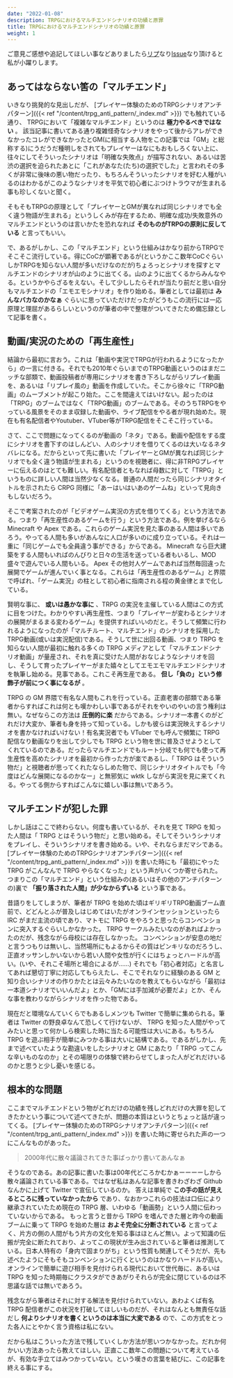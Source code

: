 ```yaml
---
date: "2022-01-08"
description: TRPGにおけるマルチエンドシナリオの功績と原罪
title: TRPGにおけるマルチエンドシナリオの功績と原罪
weight: 1
---
```


ご意見ご感想や追記してほしい事などありましたら<a href="https://twitter.com/real_analysis">リプ</a>なり<a href="https://github.com/Minori-Akizuki/trpg_notes/issues">Issue</a>なり頂けると私が小躍りします。

## あってはならない筈の「マルチエンド」

いきなり挑発的な見出しだが、 [プレイヤー体験のためのTRPGシナリオアンチパターン]({{< ref "/content/trpg_anti_pattern/_index.md" >}}) でも触れている通り、
TRPGにおいて「複雑なマルチエンド」というのは **極力やるべきではない** 。
該当記事に書いてある通り複雑怪奇なシナリオをやって後からアレができなかったコレができなかったとGM(に相当する人物をこの記事では「GM」と総称する)にうだうだ種明しをされてもプレイヤーはなにもおもしろくない上に、往々にしてそういったシナリオは「明確な失敗点」が描写されない、あるいは苦渋の選択を迫られたあとに「これがあなた(たち)の選択でした」と言われその多くが非常に後味の悪い物だったり、もちろんそういったシナリオを好む人種がいるのはわかるがこのようなシナリオを平気で初心者にぶつけトラウマが生まれる事も珍しくないと聞く。

そもそもTRPGの原理として「プレイヤーとGMが異なれば同じシナリオでも全く違う物語が生まれる」というしくみが存在するため、明確な成功/失敗意外のマルチエンドというのは言いかたを恐れなれば **そのものがTRPGの原則に反している** と言ってもいい。

で、あるがしかし、この「マルチエンド」という仕組みはかなり前からTRPGでそこそこ流行している。得にCoCが顕著であるが(というかここ数年CoCぐらいしかTRPGを知らない人間が多いだけなのだが)ちょろっとシナリオを探すとマルチエンドのシナリオが山のように出てくる。山のように出てくるからみんなやる。というかやらざるをえない。そして少ししたらそれが当たり前だと思い自分もマルチエンドの「エモエモシナリオ」を作り始める。筆者としては最初は **みんなバカなのかなぁ** ぐらいに思っていただけだったがどうもこの流行には一応原理と理屈があるらしいというのが筆者の中で整理がついてきたため備忘録として記事を書く。

## 動画/実況のための「再生産性」

結論から最初に言おう。これは「動画や実況でTRPGが行われるようになったから」の一言に付きる。それでも2010年ぐらいまでのTRPG動画というのはまだニッチな部類で、動画投稿者が専用にシナリオを書き下ろしながらリプレイ動画を、あるいは「リプレイ風の」動画を作成していた。そこから徐々に「TRPG動画」のムーブメントが起こり始た。ここを間違えてはいけない。起ったのは「TRPG」のブームではなく「TRPG動画」のブームである。そのうちTRPGをやっている風景をそのまま収録した動画や、ライブ配信をやる者が現れ始めた。現在も有名配信者やYoutuber、VTuber等がTRPG配信をそこそこ行っている。

さて、ここで問題になってくるのが動画の「ネタ」である。動画や配信をする度にシナリオを書下すのはしんどい、人のシナリオを借りてくるのは大いなるネタバレになる。だからといって先に書いた「プレイヤーとGMが異なれば同じシナリオでも全く違う物語が生まれる」というのを視聴者に、得に非TRPGプレイヤーに伝えるのはとても難しい。有名配信者ともなれば母数に対して「TRPG」というものに詳しい人間は当然少なくなる。普通の人間だったら同じシナリオタイトルを示されたら CRPG 同様に「あーはいはいあのゲームね」といって見向きもしないだろう。

そこで考案されたのが「ビデオゲーム実況の方式を借りてくる」という方法である。つまり「再生産性のあるゲームを行う」という方法である。例を挙げるなら Minecraft や Apex である。これらのゲーム実況を見た事のある人間は多いであろう。やってる人間も多いがあんなに人口が多いのに成り立っている。それは一重に「同じゲームでも全員違う事ができる」からである。 Minecraft なら巨大建築をする人間もいればのんびりと日々の生活を送っている者もいるし、MOD盛々で遊んでいる人間もいる。 Apex その他対人ゲームであれば当然毎回違った展開でゲームが進んでいく事となる。これらは「再生産性のあるゲーム」と界隈で呼ばれ、「ゲーム実況」の柱として初心者に指南される程の黄金律とまで化している。

賢明な事に、 **或いは愚かな事に** 、TRPG の実況を主催している人間はこの方式に目をつけた。わかりやすい再生産性、つまり「プレイヤーが変わるとシナリオの展開がまるまる変わるゲーム」を提供すればいいのだと。そうして頻繁に行われるようになったのが「マルチルート、マルチエンド」のシナリオを採用したTRPG動画(或いは実況配信)である。そうして世に出回る動画、つまり TRPG を知らない人間が最初に触れる多くの TRPG メディアとして「マルチエンドシナリオ動画」が量産され、それを真に受けた人間がおなじようなシナリオを回し、そうして育ったプレイヤーがまた嬉々としてエモエモマルチエンドシナリオを執筆し始める。見事である。これこそ再生産である。 **但し「負の」という修飾子が前につく事になるが** 。

TRPG の GM 界隈で有名な人間もこれを行っている。正直老害の部類である筆者からすればこれは何とも嘆かわしい事であるがそれをやいのやいの言う権利は無い。なぜならこの方法は **圧倒的に楽** だからである。シナリオ一本書くのがどれだけ大変か、筆者も身を持って知っている。しかも彼らは実況映えするシナリオを書かなければいけない！有名実況者でも VTuber でも呼んで頻繁に TRPG 配信なり動画なりを出して少しでも TRPG という物を世に普及させようとしてくれているのである。だったらマルチエンドでもルート分岐でも何でも使って再生産性を高めたシナリオを最初から作った方が楽であるし、「 TRPG はそういう物だ」と視聴者が思ってくれたならしめた物で、同じシナリオタイトルでも「今度はどんな展開になるのかなー」と無邪気に wktk しながら実況を見に来てくれる。やってる側からすればこんなに嬉しい事は無いであろう。

## マルチエンドが犯した罪

しかし話はここで終わらない。何度も書いているが、それを見て TRPG を知った人間は「 TRPG とはそういう物だ」と思い始める。そしてそういうシナリオをプレイし、そういうシナリオを書き始める。いや、それならまだマシである。 [プレイヤー体験のためのTRPGシナリオアンチパターン]({{< ref "/content/trpg_anti_pattern/_index.md" >}}) を書いた時にも「最初にやった TRPG がこんなんで TRPG やらなくなった」という声がいくつか寄せられた。つまりこの「マルチエンド」という仕組みの(あるいはその他のアンチパターンの)裏で **「振り落された人間」が少なからずいる** という事である。

昔語りをしてしまうが、筆者が TRPG を始めた頃はギリギリTRPG動画ブーム直前で、どどんとふが普及しはじめてはいたがオンラインセッションといったら IRC がまだ主流の頃であり、マトモに TRPG をやろうと思ったらコンベンションに突入するぐらいしかなかった。 TRPG サークルみたいなのがあればよかったのだが、残念ながら母校には存在しなかった。
コンベンションが安息の地だと言うつもりは無いし、当然場所にもよるからその質はピンキリなのだろうし、正直オッサンしかいないから若い人間や女性が行くにはちょっとハードルが高い。(いや、それこそ場所と場合によるが……)
それでも「初心者対応」と名言してあれば懇切丁寧に対応してもらえたし、そこでそれなりに経験のある GM と知り合いシナリオの作りかたとは云々みたいなのを教えてもらいながら「最初は一本道シナリオでいいんだよ」とか、「GMには手加減が必要だよ」とか、そんな事を教わりながらシナリオを作った物である。

現在だと環境なんていくらでもあるしメンツも Twitter で簡単に集められる。筆者は Twitter の野良卓なんて恐しくて行けないが、 TRPG を知った人間がやってみたいと思って何かしら検索した時に当たる可能性は大いにある。もちろん TRPG を遊ぶ相手が簡単にみつかる事は大いに結構である。であるがしかし、先まで述べていたような勘違いをしたシナリオと GM にあたり「 TRPG ってこんな辛いものなのか」とその場限りの体験で終わらせてしまった人がどれだけいるのかと思うと少し憂いを感じる。

## 根本的な問題

ここまでマルチエンドという物がどれだけの功績を残しどれだけの大罪を犯してきたかという事について述べてきたが、問題の本質はというとちょっと話が違ってくる。
[プレイヤー体験のためのTRPGシナリオアンチパターン]({{< ref "/content/trpg_anti_pattern/_index.md" >}}) を書いた時に寄せられた声の一つにこんなものがあった。

> 2000年代に散々議論されてきた事ばっかり書いてあんなぁ

そうなのである。あの記事に書いた事は00年代どころかむかぁーーーーしから散々議論されている事である。ではなぜ私はあんな記事を書きわざわざ Github なんかに上げて Twitter で宣伝しているのか。
答えは単純で **この手の話が見えるところに残っていなかったから** であり、なおかつこれらの技法は口伝により継承されていたため現在の TRPG 層、いわゆる「動画勢」という人間に伝わっていないからである。
もっと言うと昔から TRPG を嗜んできた層と昨今の動画ブームに乗って TRPG を始めた層は **およそ完全に分断されている** と言ってよく、片方の側の人間がもう片方の文化を知る事はほとんど無い。よって知識の伝搬が完全に断たれており、よってこの現状が生み出されていると筆者は推測している。日本人特有の「身内で固まりがち」という性質も関連してそうだが、先も述べたようにそもそもコンベンションに行くというのはかなりハードルが高い。オンラインで簡単に遊び相手を見付けられる現代において世代毎に、あるいは TRPG を知った時期毎にクラスタができあがりそれらが完全に閉じているのは不思議な話では無いであろう。

残念ながら筆者はそれに対する解法を見付けられていない。あわよくば有名 TRPG 配信者がこの状況を打破してほしいものだが、それはなんとも無責任な話だし **何よりシナリオを書くというのは本当に大変である** ので、この方式をとった各人にとやかく言う資格は私にない。

だから私はこういった方法で残していくしか方法が思いつかなかった。だれか何かいい方法あったら教えてほしい。正直ここ数年この問題について考えているが、有効な手立てはみつかっていない。という嘆きの言葉を結びに、この記事を終える事にする。
